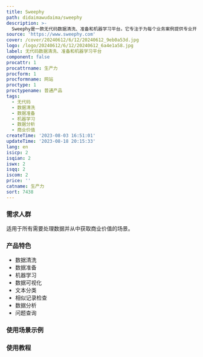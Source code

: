 ```yaml
---
title: Sweephy
path: didaimawudaima/sweephy
description: >-
  Sweephy是一款无代码数据清洗、准备和机器学习平台。它专注于为每个业务案例提供专业开发，可以帮助您将原始数据转化为商业价值。Sweephy提供了一系列机器学习模块，包括数据可视化、文本分类、相似记录检查、数据分析和解释等功能。通过Sweephy，您可以轻松处理数据并从中获取商业价值。
source: 'https://www.sweephy.com'
cover: /cover/20240612/6/12/20240612_9eb0a53d.jpg
logo: /logo/20240612/6/12/20240612_6a4e1a58.jpg
label: 无代码数据清洗、准备和机器学习平台
component: false
procattr: 1
procattrname: 生产力
procform: 1
procformname: 网站
proctype: 1
proctypename: 普通产品
tags:
  - 无代码
  - 数据清洗
  - 数据准备
  - 机器学习
  - 数据分析
  - 商业价值
createTime: '2023-08-03 16:51:01'
updateTime: '2023-08-18 20:15:33'
lang: en
isicp: 2
isqian: 2
iswx: 2
isqq: 2
iscom: 2
price: ''
catname: 生产力
sort: 7438
---
```




### 需求人群
适用于所有需要处理数据并从中获取商业价值的场景。

### 产品特色
- 数据清洗
- 数据准备
- 机器学习
- 数据可视化
- 文本分类
- 相似记录检查
- 数据分析
- 问题查询

### 使用场景示例


### 使用教程


  

